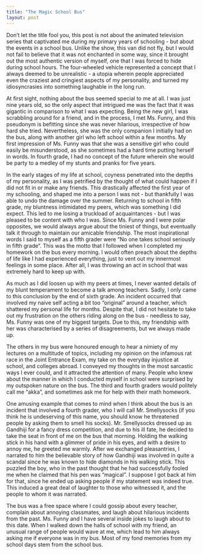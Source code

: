 ```yaml
---
title: "The Magic School Bus"
layout: post
---
```


Don’t let the title fool you, this post is not about the animated television series that captivated me during my primary years of schooling - but about the events in a school bus. Unlike the show, this van did not fly, but I would not fail to believe that it was not enchanted in some way, since it brought out the most authentic version of myself, one that I was forced to hide during school hours. The four-wheeled vehicle represented a concept that I always deemed to be unrealistic - a utopia wherein people appreciated even the craziest and cringiest aspects of my personality, and turned my idiosyncrasies into something laughable in the long run. 


At first sight, nothing about the bus seemed special to me at all. I was just nine years old, so the only aspect that intrigued me was the fact that it was gigantic in comparison to what I was expecting. Being the new girl, I was scrabbling around for a friend, and in the process, I met Ms. Funny, and this pseudonym is befitting since she was never hilarious, irrespective of how hard she tried. Nevertheless, she was the only companion I initially had on the bus, along with another girl who left school within a few months. My first impression of Ms. Funny was that she was a sensitive girl who could easily be misunderstood, as she sometimes had a hard time putting herself in words. In fourth grade, I had no concept of the future wherein she would be party to a medley of my stunts and pranks for five years. 

In the early stages of my life at school, coyness penetrated into the depths of my personality, as I was petrified by the thought of what could happen if I did not fit in or make any friends. This drastically affected the first year of my schooling, and shaped me into a person I was not - but thankfully I was able to undo the damage over the summer. Returning to school in fifth grade, my bluntness intimidated my peers, which was something I did expect. This led to me losing a truckload of acquaintances - but I was pleased to be content with who I was. Since Ms. Funny and I were polar opposites, we would always argue about the tiniest of things, but eventually talk it through to maintain our amicable friendship. The most inspirational words I said to myself as a fifth grader were “No one takes school seriously in fifth grade”. This was the motto that I followed when I completed my homework on the bus every morning. I would often preach about the depths of life like I had experienced everything, just to vent out my innermost feelings in some place. After all, I was throwing an act in school that was extremely hard to keep up with.

As much as I did loosen up with my peers at times, I never wanted details of my blunt temperament to become a talk among teachers. Sadly, I only came to this conclusion by the end of sixth grade. An incident occurred that involved my naive self acting a bit too “original” around a teacher, which shattered my personal life for months. Despite that, I did not hesitate to take out my frustration on the others riding along on the bus - needless to say, Ms. Funny was one of my biggest targets. Due to this, my friendship with her was characterised by a series of disagreements, but we always made up. 

The others in my bus were honoured enough to hear a nimiety of my lectures on a multitude of topics, including my opinion on the infamous rat race in the Joint Entrance Exam, my take on the everyday injustice at school, and colleges abroad. I conveyed my thoughts in the most sarcastic ways I ever could, and it attracted the attention of many. People who knew about the manner in which I conducted myself in school were surprised by my outspoken nature on the bus. The third and fourth graders would politely call me “akka”, and sometimes ask me for help with their math homework. 

One amusing example that comes to mind when I think about the bus is an incident that involved a fourth grader, who I will call Mr. Smellysocks (if you think he is undeserving of this name, you should know he threatened people by asking them to smell his socks). Mr. Smellysocks dressed up as Gandhiji for a fancy dress competition, and due to his ill fate, he decided to take the seat in front of me on the bus that morning. Holding the walking stick in his hand with a glimmer of pride in his eyes, and with a desire to annoy me, he greeted me warmly. After we exchanged pleasantries, I narrated to him the believable story of how Gandhiji was involved in quite a scandal since he was known to hide diamonds in his walking stick. This puzzled the boy, who in the past thought that he had successfully fooled me when he claimed that his pen was “magical”.  I suppose I got back at him for that, since he ended up asking people if my statement was indeed true. This induced a great deal of laughter to those who witnessed it, and the people to whom it was narrated.

The bus was a free space where I could gossip about every teacher, complain about annoying classmates, and laugh about hilarious incidents from the past. Ms. Funny and I have several inside jokes to laugh about to this date. When I walked down the halls of school with my friend, an unusual range of people would wave at me, which lead to him always asking me if everyone was in my bus. Most of my fond memories from my school days stem from the school bus. 

